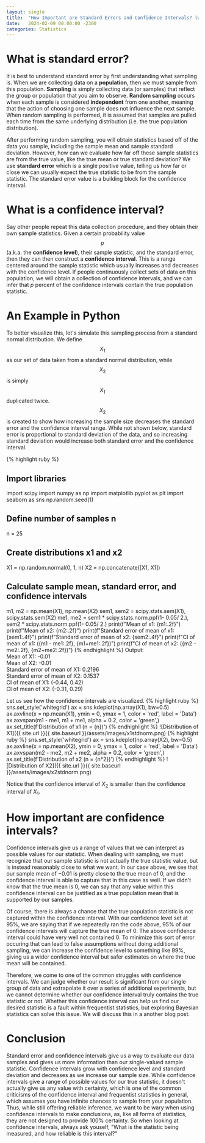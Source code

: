 ```yaml
---
layout: single
title:  "How Important are Standard Errors and Confidence Intervals? (with examples in Python)"
date:   2024-02-09 00:00:00 -2300
categories: Statistics
---
```


# What is standard error?

It is best to understand standard error by first understanding what sampling is. When we are collecting data on a **population**, then we must sample from this population. **Sampling** is simply collecting data (or samples) that reflect the group or population that you aim to observe. **Random sampling** occurs when each sample is considered **independent** from one another, meaning that the action of choosing one sample does not influence the next sample. When random sampling is performed, it is assumed that samples are pulled each time from the same underlying distribution (i.e. the true population distribution).

After performing random sampling, you will obtain statistics based off of the data you sample, including the sample mean and sample standard deviation. However, how can we evaluate how far off these sample statistics are from the true value, like the true mean or true standard deviation? We use **standard error** which is a single positive value, telling us how far or close we can usually expect the true statistic to be from the sample statistic. The standard error value is a building block for the confidence interval. 

# What is a confidence interval?

Say other people repeat this data collection procedure, and they obtain their own sample statistics. Given a certain probability value $$p$$ (a.k.a. the **confidence level**), their sample statistic, and the standard error, then they can then construct a **confidence interval**. This is a range centered around the sample statistic which usually increases and decreases with the confidence level. If people continuously collect sets of data on this population, we will obtain a collection of confidence intervals, and we can infer that $p$ percent of the confidence intervals contain the true population statistic. 

# An Example in Python

To better visualize this, let's simulate this sampling process from a standard normal distribution. We define $$X_1$$ as our set of data taken from a standard normal distribution, while $$X_2$$ is simply $$X_1$$ duplicated twice. $$X_2$$ is created to show how increasing the sample size decreases the standard error and the confidence interval range. While not shown below, standard error is proportional to standard deviation of the data, and so increasing standard deviation would increase both standard error and the confidence interval.

{% highlight ruby %}
## Import libraries
import scipy
import numpy as np
import matplotlib.pyplot as plt 
import seaborn as sns
np.random.seed(1)

## Define number of samples n
n = 25

## Create distributions x1 and x2
X1 = np.random.normal(0, 1, n)
X2 = np.concatenate([X1, X1])

## Calculate sample mean, standard error, and confidence intervals
m1, m2 = np.mean(X1), np.mean(X2)
sem1, sem2 = scipy.stats.sem(X1), scipy.stats.sem(X2)
me1, me2 = sem1 * scipy.stats.norm.ppf(1-  0.05/ 2.), sem2 * scipy.stats.norm.ppf(1-  0.05/ 2.)
print(f"Mean of x1: {m1:.2f}")
print(f"Mean of x2: {m2:.2f}")
print(f"Standard error of mean of x1: {sem1:.4f}")
print(f"Standard error of mean of x2: {sem2:.4f}")
print(f"CI of mean of x1: ({m1 - me1:.2f}, {m1+me1:.2f})")
print(f"CI of mean of x2: ({m2 - me2:.2f}, {m2+me2:.2f})")
{% endhighlight %}
Output:
<br>
Mean of X1: -0.01<br>
Mean of X2: -0.01<br>
Standard error of mean of X1: 0.2196<br>
Standard error of mean of X2: 0.1537<br>
CI of mean of X1: (-0.44, 0.42)<br>
CI of mean of X2: (-0.31, 0.29)<br>

Let us see how the confidence intervals are visualized.
{% highlight ruby %}
sns.set_style('whitegrid')
ax = sns.kdeplot(np.array(X1), bw=0.5)
ax.axvline(x = np.mean(X1), ymin = 0, ymax = 1, color = 'red', label = 'Data')
ax.axvspan(m1 - me1,  m1 + me1, alpha = 0.2, color = 'green',)
ax.set_title(f'Distribution of x1 (n = {n})')
{% endhighlight %}
![Distribution of X1]({{ site.url }}{{ site.baseurl }}/assets/images/x1stdnorm.png)
{% highlight ruby %}
sns.set_style('whitegrid')
ax = sns.kdeplot(np.array(X2), bw=0.5)
ax.axvline(x = np.mean(X2), ymin = 0, ymax = 1, color = 'red', label = 'Data')
ax.axvspan(m2 - me2,  m2 + me2, alpha = 0.2, color = 'green',)
ax.set_title(f'Distribution of x2 (n = {n*2})')
{% endhighlight %}
![Distribution of X2]({{ site.url }}{{ site.baseurl }}/assets/images/x2stdnorm.png)

Notice that the confidence interval of $X_2$ is smaller than the confidence interval of $X_1$.

# How important are confidence intervals?

Confidence intervals give us a range of values that we can interpret as possible values for our statistic. When dealing with sampling, we must recognize that our sample statistic is not actually the true statistic value, but is instead reasonably close to what we want. In our case above, we see that our sample mean of $-0.01$ is pretty close to the true mean of $0$, and the confidence interval is able to capture that in this case as well. If we didn't know that the true mean is $0$, we can say that any value within this confidence interval can be justified as a true population mean that is supported by our samples. 

Of course, there is always a chance that the true population statistic is not captured within the confidence interval. With our confidence level set at $95\%$, we are saying that if we repeatedly ran the code above, $95\%$ of our confidence intervals will capture the true mean of $0$. The above confidence interval could have very well not contained $0$. To minimize this sort of error occuring that can lead to false assumptions without doing additional sampling, we can increase the confidence level to something like $99\%$, giving us a wider confidence interval but safer estimates on where the true mean will be contained. 

Therefore, we come to one of the common struggles with confidence intervals. We can judge whether our result is significant from our single group of data and extrapolate it over a series of additional experiments, but we cannot determine whether our confidence interval truly contains the true statistic or not. Whether this confidence interval can help us find our desired statistic is a fault within frequentist statistics, but exploring Bayesian statistics can solve this issue. We will discuss this in a another blog post.

# Conclusion

Standard error and confidence intervals give us a way to evaluate our data samples and gives us more information than our single-valued sample statistic. Confidence intervals grow with confidence level and standard deviation and decreases as we increase our sample size. While confidence intervals give a range of possible values for our true statistic, it doesn't actually give us any value with certainty, which is one of the common criticisms of the confidence interval and frequentist statistics in general, which assumes you have infinite chances to sample from your population. Thus, while still offering reliable inference, we want to be wary when using confidence intervals to make conclusions, as, like all forms of statistics, they are not designed to provide 100% certainty. So when looking at confidence intervals, always ask youself, "What is the statistic being measured, and how reliable is this interval?"





